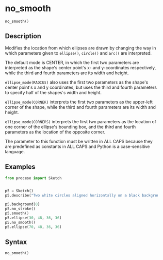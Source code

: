 # no_smooth

`no_smooth()`

## Description

Modifies the location from which ellipses are drawn by changing the way
in which parameters given to `ellipse()`, `circle()` and `arc()` are
interpreted.

The default mode is CENTER, in which the first two parameters are
interpreted as the shape's center point's x- and y-coordinates
respectively, while the third and fourth parameters are its width and
height.

`ellipse_mode(RADIUS)` also uses the first two parameters as the shape's
center point's x and y coordinates, but uses the third and fourth
parameters to specify half of the shapes's width and height.

`ellipse_mode(CORNER)` interprets the first two parameters as the upper-left
corner of the shape, while the third and fourth parameters are its width
and height.

`ellipse_mode(CORNERS)` interprets the first two parameters as the location
of one corner of the ellipse's bounding box, and the third and fourth
parameters as the location of the opposite corner.

The parameter to this function must be written in ALL CAPS because they
are predefined as constants in ALL CAPS and Python is a case-sensitive
language.

## Examples

```python
from proceso import Sketch


p5 = Sketch()
p5.describe("Two white circles aligned horizontally on a black background")

p5.background(0)
p5.no_stroke()
p5.smooth()
p5.ellipse(30, 48, 36, 36)
p5.no_smooth()
p5.ellipse(70, 48, 36, 36)
```

## Syntax

`no_smooth()`
